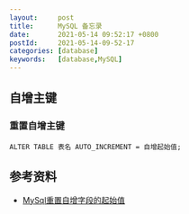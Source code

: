 ```yaml
---
layout:     post
title:      MySQL 备忘录
date:       2021-05-14 09:52:17 +0800
postId:     2021-05-14-09-52-17
categories: [database]
keywords:   [database,MySQL]
---
```


## 自增主键

### 重置自增主键

```
ALTER TABLE 表名 AUTO_INCREMENT = 自增起始值;
```

## 参考资料

* [MySql重置自增字段的起始值](https://www.jianshu.com/p/d3b225260042)
